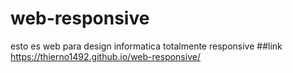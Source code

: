 # web-responsive
esto es web para design informatica totalmente responsive
##link https://thierno1492.github.io/web-responsive/
